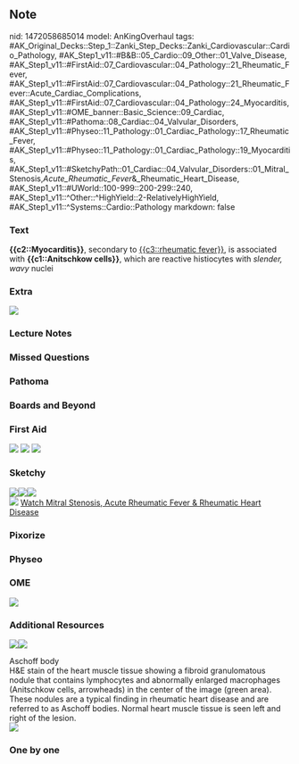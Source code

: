 ## Note
nid: 1472058685014
model: AnKingOverhaul
tags: #AK_Original_Decks::Step_1::Zanki_Step_Decks::Zanki_Cardiovascular::Cardio_Pathology, #AK_Step1_v11::#B&B::05_Cardio::09_Other::01_Valve_Disease, #AK_Step1_v11::#FirstAid::07_Cardiovascular::04_Pathology::21_Rheumatic_Fever, #AK_Step1_v11::#FirstAid::07_Cardiovascular::04_Pathology::21_Rheumatic_Fever::Acute_Cardiac_Complications, #AK_Step1_v11::#FirstAid::07_Cardiovascular::04_Pathology::24_Myocarditis, #AK_Step1_v11::#OME_banner::Basic_Science::09_Cardiac, #AK_Step1_v11::#Pathoma::08_Cardiac::04_Valvular_Disorders, #AK_Step1_v11::#Physeo::11_Pathology::01_Cardiac_Pathology::17_Rheumatic_Fever, #AK_Step1_v11::#Physeo::11_Pathology::01_Cardiac_Pathology::19_Myocarditis, #AK_Step1_v11::#SketchyPath::01_Cardiac::04_Valvular_Disorders::01_Mitral_Stenosis,_Acute_Rheumatic_Fever_&_Rheumatic_Heart_Disease, #AK_Step1_v11::#UWorld::100-999::200-299::240, #AK_Step1_v11::^Other::^HighYield::2-RelativelyHighYield, #AK_Step1_v11::^Systems::Cardio::Pathology
markdown: false

### Text
<div>
  <div>
    <div>
      <b>{{c2::Myocarditis}}</b>, secondary to <u>{{c3::rheumatic
      fever}}</u>, is associated with <b>{{c1::Anitschkow
      cells}}</b>, which are reactive histiocytes with <i>slender,
      wavy</i> nuclei
    </div>
  </div>
</div>

### Extra
<img src="paste-243924077642177.jpg">

### Lecture Notes


### Missed Questions


### Pathoma


### Boards and Beyond


### First Aid
<img src="tmpxjiP4Y.png"> <img src="tmpPWkmcx.png"> <img src=
"tmpr4FhLf.png">

### Sketchy
<div><img src=
"Screen%20Shot%202019-12-19%20at%202.32.30%20PM.JPG"><img src=
"Screen%20Shot%202020-01-11%20at%202.14.50%20PM.JPG"><img src=
"Screen%20Shot%202020-01-11%20at%202.14.29%20PM.JPG"></div><img src="Zoverall%20picture%20(19)_1566160514431.jpg">
<a href=
"https://dashboard.sketchy.com/study/medical/courses/medical-pathophysiology/units/medical-pathophysiology-cardiac/videos/medical-pathophysiology-cardiac-valvular-disorders-mitral-stenosis-acute-rheumatic-fever-and-rheumatic-heart-disease?utm_source=anki&utm_medium=partnership&utm_campaign=february_update&utm_content=medical">
Watch Mitral Stenosis, Acute Rheumatic Fever & Rheumatic Heart
Disease</a>

### Pixorize


### Physeo


### OME
<div class="ome-widget">
  <a href="https://onlinemeded.org/spa/cardiac?ref=anki"><img src=
  "_OME_AnkiFlashcards_Topic_2.png"></a>
</div>

### Additional Resources
<img src="big_58cbbb88bdc3c.jpg"><img src="58cbbb88bdc3c.jpg">
<div>
  <div>
    <div>
      Aschoff body
    </div>
  </div>
  <div>
    <div>
      <div>
        H&E stain of the heart muscle tissue showing a fibroid
        granulomatous nodule that contains lymphocytes and
        abnormally enlarged macrophages (Anitschkow cells,
        arrowheads) in the center of the image (green area). These
        nodules are a typical finding in rheumatic heart disease
        and are referred to as Aschoff bodies. Normal heart muscle
        tissue is seen left and right of the lesion.
      </div>
    </div>
  </div>
</div><img src=
"Screen%20Shot%202019-09-25%20at%208.21.14%20AM.png">

### One by one

